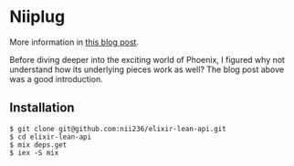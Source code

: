 # Niiplug

More information in [this blog post](http://blog.simonstrom.xyz/elixir-a-simple-server-with-plug/).

Before diving deeper into the exciting world of Phoenix, I figured why not understand how its underlying pieces work as well? The blog post above was a good introduction.

## Installation

```
$ git clone git@github.com:nii236/elixir-lean-api.git
$ cd elixir-lean-api
$ mix deps.get
$ iex -S mix
```
